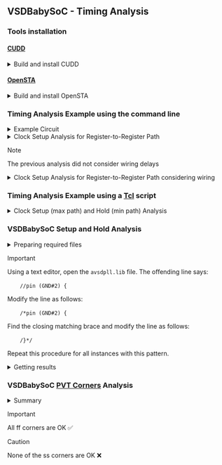 ## VSDBabySoC - Timing Analysis

### Tools installation
  
#### [CUDD](https://davidkebo.com/cudd/)

<details>
<summary>Build and install CUDD</summary>

 ```bash
 $ wget https://github.com/davidkebo/cudd/raw/main/cudd_versions/cudd-3.0.0.tar.gz
 $ tar zxvf cudd-3.0.0.tar.gz
 $ cd cudd-3.0.0
 $ ./configure --prefix=$HOME/cudd
 ```
 <img alt="cudd_config" src="./images/cudd_config.png">

 ```bash
 $ make -j$(nproc)
 $ make install

 ```
 <img alt="cudd_install" src="./images/cudd_install.png">

 ```bash
 $ cd  
 ```

</details>

#### [OpenSTA](https://github.com/parallaxsw/OpenSTA)

<details>
<summary>Build and install OpenSTA</summary>

 ```bash
 $ git clone https://github.com/parallaxsw/OpenSTA.git
 $ cd OpenSTA
 $ mkdir build
 $ cd build
 $ cmake -DCUDD_DIR=$HOME/cudd ..
 ```
 <img alt="OpenSTA_cmake" src="./images/OpenSTA_cmake.png">

 ```bash
 $ make -j$(nproc)
 $ ./sta

 ```
 <img alt="OpenSTA" src="./images/OpenSTA.png">

 ```bash
 $ cd  
 ```

</details>

### Timing Analysis Example using the command line

<details>
<summary>Example Circuit</summary>

 ```
 $ cd OpenSTA/examples/
 $ yosys
 > read_liberty -lib nangate45_slow.lib.gz
 > read_verilog example1.v
 > synth -top top
 > show
 ```
 <img alt="example1" src="./images/example1.png">

</details>

<details>
<summary>Clock Setup Analysis for Register-to-Register Path</summary>

  ```
  $ sta
  % read_liberty nangate45_slow.lib.gz
  % read_verilog example1.v
  % link_design top
  % create_clock -name clk -period 10 {clk1 clk2 clk3}
  % set_input_delay -clock clk 0 {in1 in2}
  % report_checks
 ```
 <img alt="OpenSTA_example1" src="./images/OpenSTA_example1.png">

 <img alt="example1_timing" src="./images/example1_timing.png">

</details>

> [!NOTE]  
> The previous analysis did not consider wiring delays

<details>
<summary>Clock Setup Analysis for Register-to-Register Path considering wiring</summary>

This analysis requires using the corresponding [SPEF](https://www.vlsisystemdesign.com/spef-format-part-1/) (Standard Parasitic Exchange Format) file for the circuit

  ```
  $ sta
  % read_liberty nangate45_slow.lib.gz
  % read_verilog example1.v
  % link_design top
  % read_spef example1.dspef
  % create_clock -name clk -period 10 {clk1 clk2 clk3}
  % set_input_delay -clock clk 0 {in1 in2}
  % report_checks
 ```
 <img alt="OpenSTA_example1_spef" src="./images/OpenSTA_example1_spef.png">

 <img alt="example1_timing_spef" src="./images/example1_timing_spef.png">

</details>

### Timing Analysis Example using a [Tcl](https://wiki.tcl-lang.org/page/Tcl+Tutorial+Index) script

<details>
<summary>Clock Setup (max path) and Hold (min path) Analysis</summary>
  
  ```
  $ sta
  % source min_max_delays.tcl
 ```
 <img alt="OpenSTA_example1_tcl" src="./images/OpenSTA_example1_tcl.png">

</details>

### VSDBabySoC Setup and Hold Analysis

<details>
<summary>Preparing required files</summary>
  
  ```bash
$ cd OpenSTA/examples
$ mkdir timing_libs/
$ cp ../../VSDBabySoC/src/lib/* timing_libs/
$ mkdir BabySOC
$ cp ../../VSDBabySoC/output/post_synth_sim/vsdbabysoc.synth.v BabySOC/
$ cp ../../VSDBabySoC/src/sdc/vsdbabysoc_synthesis.sdc BabySOC/
$ cp gcd_sky130hd.sdc BabySOC/
$ ls -l timing_libs/ BabySOC/
  ```
 <img alt="BabySOC_files" src="./images/BabySOC_files.png">


You'll also need a TCL file (save it in the BabySOC directory):
  ```
#
#   vsdbabysoc_min_max_delays.tcl
#

# Read timing characteristics libraries (Sky130A standard cells)
read_liberty -min ../timing_libs/sky130_fd_sc_hd__tt_025C_1v80.lib
read_liberty -max ../timing_libs/sky130_fd_sc_hd__tt_025C_1v80.lib

# Read timing characteristics libraries (avsdpll IP)
read_liberty -min ../timing_libs/avsdpll.lib
read_liberty -max ../timing_libs/avsdpll.lib

# Read timing characteristics libraries (avsddac IP)
read_liberty -min ../timing_libs/avsddac.lib
read_liberty -max ../timing_libs/avsddac.lib

# Read vsdbabysoc gate-level synthesized netlist
read_verilog vsdbabysoc.synth.v

# Link the top-level module to the timing characteristics libraries
link_design vsdbabysoc

# Read SDC constraints
read_sdc vsdbabysoc_synthesis.sdc

# Generate timing report
report_checks -path_delay min_max
  ```

  ```
$ cd BabySOC/
$ sta
% source vsdbabysoc_min_max_delays.tcl
  ```
 <img alt="vsdbabysoc_min_max_delays_error" src="./images/vsdbabysoc_min_max_delays_error.png">

</details>

> [!IMPORTANT]
> Using a text editor, open the ``avsdpll.lib`` file. The offending line says:

``    //pin (GND#2) {``

Modify the line as follows:

``    /*pin (GND#2) {``

Find the closing matching brace and modify the line as follows:

``    /}*/``

Repeat this procedure for all instances with this pattern.

<details>
<summary>Getting results</summary>

  ```
% source vsdbabysoc_min_max_delays.tcl
  ```
 <img alt="vsdbabysoc_min_max_delays" src="./images/vsdbabysoc_min_max_delays.png">

</details>

### VSDBabySoC [PVT Corners](https://www.physicaldesign4u.com/2020/07/pvt-process-voltage-temperature.html) Analysis

<details>
<summary>Summary</summary>

<img alt="OpenSTA_summary" src="./images/OpenSTA_summary.png">

</details>

> [!IMPORTANT]
> All ff corners are OK ✅

> [!CAUTION]
> None of the ss corners are OK ❌
